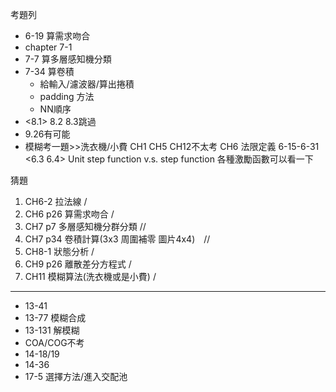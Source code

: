 考題列
* 6-19 算需求吻合
* chapter 7-1
* 7-7 算多層感知機分類
* 7-34 算卷積
	* 給輸入/濾波器/算出捲積
	* padding 方法
	* NN順序
* <8.1>  8.2 8.3跳過 
* 9.26有可能
* 模糊考一題>>洗衣機/小費
CH1 CH5 CH12不太考
CH6 法限定義
6-15-6-31  <6.3 6.4>
Unit step function v.s. step function
各種激勵函數可以看一下

猜題
1. CH6-2 拉法線 /
2. CH6 p26 算需求吻合  /
3. CH7 p7 多層感知機分群分類 //
4. CH7 p34 卷積計算(3x3 周圍補零 圖片4x4)　//
5. CH8-1 狀態分析 /
6. CH9 p26 離散差分方程式 /
7. CH11 模糊算法(洗衣機或是小費) /
---
- 13-41
- 13-77 模糊合成
- 13-131 解模糊
- COA/COG不考
- 14-18/19
- 14-36
- 17-5 選擇方法/進入交配池